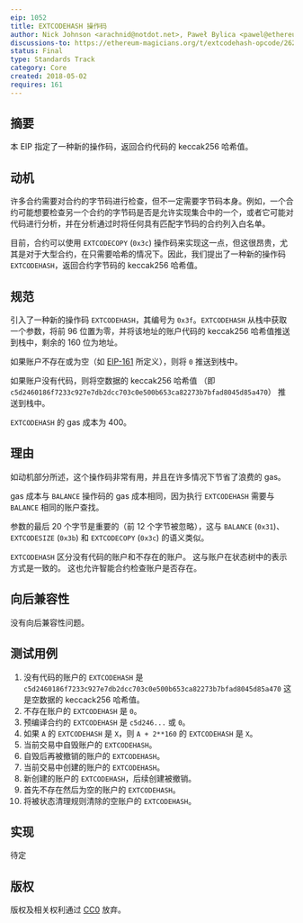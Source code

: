 ```yaml
---
eip: 1052
title: EXTCODEHASH 操作码
author: Nick Johnson <arachnid@notdot.net>, Paweł Bylica <pawel@ethereum.org>
discussions-to: https://ethereum-magicians.org/t/extcodehash-opcode/262
status: Final
type: Standards Track
category: Core
created: 2018-05-02
requires: 161
---
```


## 摘要
本 EIP 指定了一种新的操作码，返回合约代码的 keccak256 哈希值。

## 动机
许多合约需要对合约的字节码进行检查，但不一定需要字节码本身。例如，一个合约可能想要检查另一个合约的字节码是否是允许实现集合中的一个，或者它可能对代码进行分析，并在分析通过时将任何具有匹配字节码的合约列入白名单。

目前，合约可以使用 `EXTCODECOPY` (`0x3c`) 操作码来实现这一点，但这很昂贵，尤其是对于大型合约，在只需要哈希的情况下。因此，我们提出了一种新的操作码 `EXTCODEHASH`，返回合约字节码的 keccak256 哈希值。

## 规范

引入了一种新的操作码 `EXTCODEHASH`，其编号为 `0x3f`。`EXTCODEHASH` 
从栈中获取一个参数，将前 96 位置为零，并将该地址的账户代码的 keccak256 哈希值推送到栈中，剩余的 160 位为地址。

如果账户不存在或为空（如 [EIP-161](./eip-161.md) 所定义），则将 `0` 推送到栈中。

如果账户没有代码，则将空数据的 keccak256 哈希值
（即 `c5d2460186f7233c927e7db2dcc703c0e500b653ca82273b7bfad8045d85a470`）
推送到栈中。

`EXTCODEHASH` 的 gas 成本为 400。


## 理由

如动机部分所述，这个操作码非常有用，并且在许多情况下节省了浪费的 gas。

gas 成本与 `BALANCE` 操作码的 gas 成本相同，因为执行 `EXTCODEHASH` 需要与 `BALANCE` 相同的账户查找。

参数的最后 20 个字节是重要的（前 12 个字节被忽略），这与 `BALANCE` (`0x31`)、`EXTCODESIZE` (`0x3b`) 和 `EXTCODECOPY` (`0x3c`) 的语义类似。

`EXTCODEHASH` 区分没有代码的账户和不存在的账户。
这与账户在状态树中的表示方式是一致的。
这也允许智能合约检查账户是否存在。


## 向后兼容性

没有向后兼容性问题。


## 测试用例

1. 没有代码的账户的 `EXTCODEHASH` 是 `c5d2460186f7233c927e7db2dcc703c0e500b653ca82273b7bfad8045d85a470`
   这是空数据的 keccack256 哈希值。
2. 不存在账户的 `EXTCODEHASH` 是 `0`。
3. 预编译合约的 `EXTCODEHASH` 是 `c5d246...` 或 `0`。
4. 如果 `A` 的 `EXTCODEHASH` 是 `X`，则 `A + 2**160` 的 `EXTCODEHASH` 是 `X`。
5. 当前交易中自毁账户的 `EXTCODEHASH`。
6. 自毁后再被撤销的账户的 `EXTCODEHASH`。
7. 当前交易中创建的账户的 `EXTCODEHASH`。
8. 新创建的账户的 `EXTCODEHASH`，后续创建被撤销。
9. 首先不存在然后为空的账户的 `EXTCODEHASH`。
10. 将被状态清理规则清除的空账户的 `EXTCODEHASH`。


## 实现
待定

## 版权
版权及相关权利通过 [CC0](../LICENSE.md) 放弃。